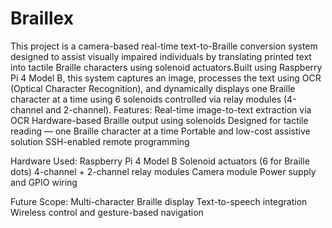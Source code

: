 # Braillex
This project is a camera-based real-time text-to-Braille conversion system designed to assist visually impaired individuals by translating printed text into tactile Braille characters using solenoid actuators.Built using Raspberry Pi 4 Model B, this system captures an image, processes the text using OCR (Optical Character Recognition), and dynamically displays one Braille character at a time using 6 solenoids controlled via relay modules (4-channel and 2-channel).
Features:
Real-time image-to-text extraction via OCR
Hardware-based Braille output using solenoids
Designed for tactile reading — one Braille character at a time
Portable and low-cost assistive solution
SSH-enabled remote programming

Hardware Used:
Raspberry Pi 4 Model B
Solenoid actuators (6 for Braille dots)
4-channel + 2-channel relay modules
Camera module
Power supply and GPIO wiring

Future Scope:
Multi-character Braille display
Text-to-speech integration
Wireless control and gesture-based navigation
